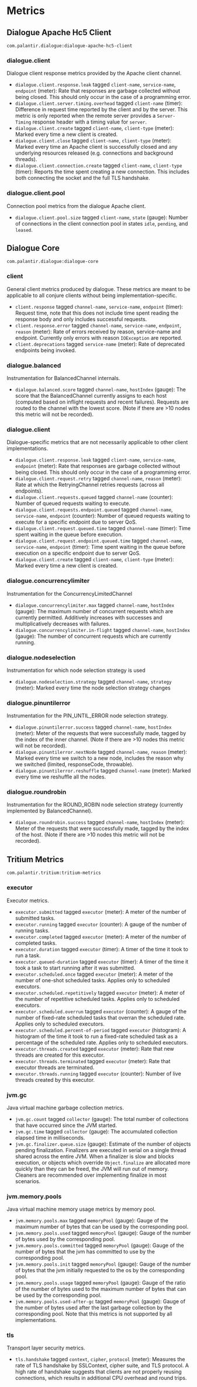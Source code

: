 # Metrics

## Dialogue Apache Hc5 Client

`com.palantir.dialogue:dialogue-apache-hc5-client`

### dialogue.client
Dialogue client response metrics provided by the Apache client channel.
- `dialogue.client.response.leak` tagged `client-name`, `service-name`, `endpoint` (meter): Rate that responses are garbage collected without being closed. This should only occur in the case of a programming error.
- `dialogue.client.server.timing.overhead` tagged `client-name` (timer): Difference in request time reported by the client and by the server. This metric is only reported when the remote server provides a `Server-Timing` response header with a timing value for `server`.
- `dialogue.client.create` tagged `client-name`, `client-type` (meter): Marked every time a new client is created.
- `dialogue.client.close` tagged `client-name`, `client-type` (meter): Marked every time an Apache client is successfully closed and any underlying resources released (e.g. connections and background threads).
- `dialogue.client.connection.create` tagged `client-name`, `client-type` (timer): Reports the time spent creating a new connection. This includes both connecting the socket and the full TLS handshake.

### dialogue.client.pool
Connection pool metrics from the dialogue Apache client.
- `dialogue.client.pool.size` tagged `client-name`, `state` (gauge): Number of connections in the client connection pool in states `idle`, `pending`, and `leased`.

## Dialogue Core

`com.palantir.dialogue:dialogue-core`

### client
General client metrics produced by dialogue. These metrics are meant to be applicable to all conjure clients without being implementation-specific.
- `client.response` tagged `channel-name`, `service-name`, `endpoint` (timer): Request time, note that this does not include time spent reading the response body and only includes successful requests.
- `client.response.error` tagged `channel-name`, `service-name`, `endpoint`, `reason` (meter): Rate of errors received by reason, service-name and endpoint. Currently only errors with reason `IOException` are reported.
- `client.deprecations` tagged `service-name` (meter): Rate of deprecated endpoints being invoked.

### dialogue.balanced
Instrumentation for BalancedChannel internals.
- `dialogue.balanced.score` tagged `channel-name`, `hostIndex` (gauge): The score that the BalancedChannel currently assigns to each host (computed based on inflight requests and recent failures). Requests are routed to the channel with the lowest score. (Note if there are >10 nodes this metric will not be recorded).

### dialogue.client
Dialogue-specific metrics that are not necessarily applicable to other client implementations.
- `dialogue.client.response.leak` tagged `client-name`, `service-name`, `endpoint` (meter): Rate that responses are garbage collected without being closed. This should only occur in the case of a programming error.
- `dialogue.client.request.retry` tagged `channel-name`, `reason` (meter): Rate at which the RetryingChannel retries requests (across all endpoints).
- `dialogue.client.requests.queued` tagged `channel-name` (counter): Number of queued requests waiting to execute.
- `dialogue.client.requests.endpoint.queued` tagged `channel-name`, `service-name`, `endpoint` (counter): Number of queued requests waiting to execute for a specific endpoint due to server QoS.
- `dialogue.client.request.queued.time` tagged `channel-name` (timer): Time spent waiting in the queue before execution.
- `dialogue.client.request.endpoint.queued.time` tagged `channel-name`, `service-name`, `endpoint` (timer): Time spent waiting in the queue before execution on a specific endpoint due to server QoS.
- `dialogue.client.create` tagged `client-name`, `client-type` (meter): Marked every time a new client is created.

### dialogue.concurrencylimiter
Instrumentation for the ConcurrencyLimitedChannel
- `dialogue.concurrencylimiter.max` tagged `channel-name`, `hostIndex` (gauge): The maximum number of concurrent requests which are currently permitted. Additively increases with successes and multiplicatively decreases with failures.
- `dialogue.concurrencylimiter.in-flight` tagged `channel-name`, `hostIndex` (gauge): The number of concurrent requests which are currently running.

### dialogue.nodeselection
Instrumentation for which node selection strategy is used
- `dialogue.nodeselection.strategy` tagged `channel-name`, `strategy` (meter): Marked every time the node selection strategy changes

### dialogue.pinuntilerror
Instrumentation for the PIN_UNTIL_ERROR node selection strategy.
- `dialogue.pinuntilerror.success` tagged `channel-name`, `hostIndex` (meter): Meter of the requests that were successfully made, tagged by the index of the inner channel. (Note if there are >10 nodes this metric will not be recorded).
- `dialogue.pinuntilerror.nextNode` tagged `channel-name`, `reason` (meter): Marked every time we switch to a new node, includes the reason why we switched (limited, responseCode, throwable).
- `dialogue.pinuntilerror.reshuffle` tagged `channel-name` (meter): Marked every time we reshuffle all the nodes.

### dialogue.roundrobin
Instrumentation for the ROUND_ROBIN node selection strategy (currently implemented by BalancedChannel).
- `dialogue.roundrobin.success` tagged `channel-name`, `hostIndex` (meter): Meter of the requests that were successfully made, tagged by the index of the host. (Note if there are >10 nodes this metric will not be recorded).

## Tritium Metrics

`com.palantir.tritium:tritium-metrics`

### executor
Executor metrics.
- `executor.submitted` tagged `executor` (meter): A meter of the number of submitted tasks.
- `executor.running` tagged `executor` (counter): A gauge of the number of running tasks.
- `executor.completed` tagged `executor` (meter): A meter of the number of completed tasks.
- `executor.duration` tagged `executor` (timer): A timer of the time it took to run a task.
- `executor.queued-duration` tagged `executor` (timer): A timer of the time it took a task to start running after it was submitted.
- `executor.scheduled.once` tagged `executor` (meter): A meter of the number of one-shot scheduled tasks. Applies only to scheduled executors.
- `executor.scheduled.repetitively` tagged `executor` (meter): A meter of the number of repetitive scheduled tasks. Applies only to scheduled executors.
- `executor.scheduled.overrun` tagged `executor` (counter): A gauge of the number of fixed-rate scheduled tasks that overran the scheduled rate. Applies only to scheduled executors.
- `executor.scheduled.percent-of-period` tagged `executor` (histogram): A histogram of the time it took to run a fixed-rate scheduled task as a percentage of the scheduled rate. Applies only to scheduled executors.
- `executor.threads.created` tagged `executor` (meter): Rate that new threads are created for this executor.
- `executor.threads.terminated` tagged `executor` (meter): Rate that executor threads are terminated.
- `executor.threads.running` tagged `executor` (counter): Number of live threads created by this executor.

### jvm.gc
Java virtual machine garbage collection metrics.
- `jvm.gc.count` tagged `collector` (gauge): The total number of collections that have occurred since the JVM started.
- `jvm.gc.time` tagged `collector` (gauge): The accumulated collection elapsed time in milliseconds.
- `jvm.gc.finalizer.queue.size` (gauge): Estimate of the number of objects pending finalization. Finalizers are executed in serial on a single thread shared across the entire JVM. When a finalizer is slow and blocks execution, or objects which override `Object.finalize` are allocated more quickly than they can be freed, the JVM will run out of memory. Cleaners are recommended over implementing finalize in most scenarios.

### jvm.memory.pools
Java virtual machine memory usage metrics by memory pool.
- `jvm.memory.pools.max` tagged `memoryPool` (gauge): Gauge of the maximum number of bytes that can be used by the corresponding pool.
- `jvm.memory.pools.used` tagged `memoryPool` (gauge): Gauge of the number of bytes used by the corresponding pool.
- `jvm.memory.pools.committed` tagged `memoryPool` (gauge): Gauge of the number of bytes that the jvm has committed to use by the corresponding pool.
- `jvm.memory.pools.init` tagged `memoryPool` (gauge): Gauge of the number of bytes that the jvm initially requested to the os by the corresponding pool.
- `jvm.memory.pools.usage` tagged `memoryPool` (gauge): Gauge of the ratio of the number of bytes used to the maximum number of bytes that can be used by the corresponding pool.
- `jvm.memory.pools.used-after-gc` tagged `memoryPool` (gauge): Gauge of the number of bytes used after the last garbage collection by the corresponding pool. Note that this metrics is not supported by all implementations.

### tls
Transport layer security metrics.
- `tls.handshake` tagged `context`, `cipher`, `protocol` (meter): Measures the rate of TLS handshake by SSLContext, cipher suite, and TLS protocol. A high rate of handshake suggests that clients are not properly reusing connections, which results in additional CPU overhead and round trips.